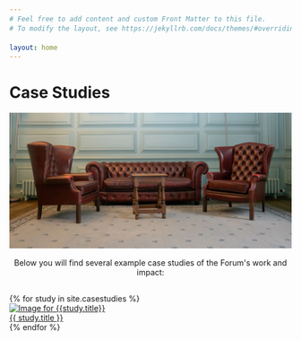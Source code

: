 ```yaml
---
# Feel free to add content and custom Front Matter to this file.
# To modify the layout, see https://jekyllrb.com/docs/themes/#overriding-theme-defaults

layout: home
---
```


<div class="parallax-container">
    <div class="parallax">
    <h1>Case Studies</h1>
    <img src="/assets/img/fenwick.webp">    
    </div>
</div>

<div class="content-body">
        <p style="text-align:center;margin-bottom:30px;">Below you will find several example case studies of the Forum's work and impact:</p>
        {% for study in site.casestudies %}
            <a href="{{ study.url }}">
            <div class="box">
                <div class="boxInner">
                <img src="{{ study.image }}" alt="Image for {{study.title}}">
                <div class="titleBox">{{ study.title }}</div>
                </div>
            </div>
            </a>
        {% endfor %}
</div>